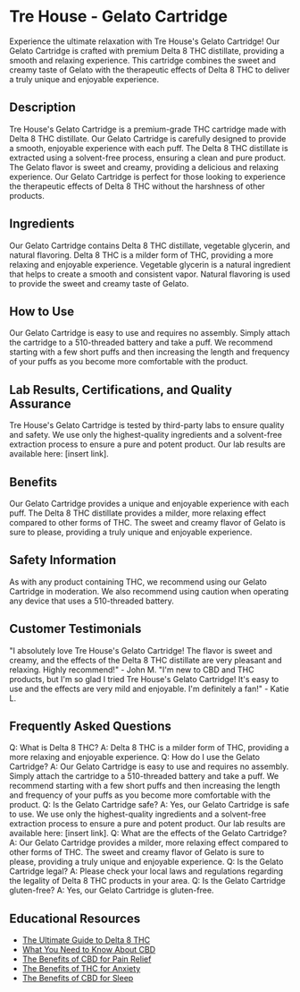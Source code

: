 # Tre House - Gelato Cartridge
Experience the ultimate relaxation with Tre House's Gelato Cartridge! Our Gelato Cartridge is crafted with premium Delta 8 THC distillate, providing a smooth and relaxing experience. This cartridge combines the sweet and creamy taste of Gelato with the therapeutic effects of Delta 8 THC to deliver a truly unique and enjoyable experience. 
## Description
Tre House's Gelato Cartridge is a premium-grade THC cartridge made with Delta 8 THC distillate. Our Gelato Cartridge is carefully designed to provide a smooth, enjoyable experience with each puff. The Delta 8 THC distillate is extracted using a solvent-free process, ensuring a clean and pure product. The Gelato flavor is sweet and creamy, providing a delicious and relaxing experience. Our Gelato Cartridge is perfect for those looking to experience the therapeutic effects of Delta 8 THC without the harshness of other products. 
## Ingredients
Our Gelato Cartridge contains Delta 8 THC distillate, vegetable glycerin, and natural flavoring. Delta 8 THC is a milder form of THC, providing a more relaxing and enjoyable experience. Vegetable glycerin is a natural ingredient that helps to create a smooth and consistent vapor. Natural flavoring is used to provide the sweet and creamy taste of Gelato. 
## How to Use
Our Gelato Cartridge is easy to use and requires no assembly. Simply attach the cartridge to a 510-threaded battery and take a puff. We recommend starting with a few short puffs and then increasing the length and frequency of your puffs as you become more comfortable with the product. 
## Lab Results, Certifications, and Quality Assurance
Tre House's Gelato Cartridge is tested by third-party labs to ensure quality and safety. We use only the highest-quality ingredients and a solvent-free extraction process to ensure a pure and potent product. Our lab results are available here: [insert link]. 
## Benefits
Our Gelato Cartridge provides a unique and enjoyable experience with each puff. The Delta 8 THC distillate provides a milder, more relaxing effect compared to other forms of THC. The sweet and creamy flavor of Gelato is sure to please, providing a truly unique and enjoyable experience. 
## Safety Information
As with any product containing THC, we recommend using our Gelato Cartridge in moderation. We also recommend using caution when operating any device that uses a 510-threaded battery. 
## Customer Testimonials
"I absolutely love Tre House's Gelato Cartridge! The flavor is sweet and creamy, and the effects of the Delta 8 THC distillate are very pleasant and relaxing. Highly recommend!" - John M.
"I'm new to CBD and THC products, but I'm so glad I tried Tre House's Gelato Cartridge! It's easy to use and the effects are very mild and enjoyable. I'm definitely a fan!" - Katie L.
## Frequently Asked Questions
Q: What is Delta 8 THC?
A: Delta 8 THC is a milder form of THC, providing a more relaxing and enjoyable experience.
Q: How do I use the Gelato Cartridge?
A: Our Gelato Cartridge is easy to use and requires no assembly. Simply attach the cartridge to a 510-threaded battery and take a puff. We recommend starting with a few short puffs and then increasing the length and frequency of your puffs as you become more comfortable with the product. 
Q: Is the Gelato Cartridge safe?
A: Yes, our Gelato Cartridge is safe to use. We use only the highest-quality ingredients and a solvent-free extraction process to ensure a pure and potent product. Our lab results are available here: [insert link].
Q: What are the effects of the Gelato Cartridge?
A: Our Gelato Cartridge provides a milder, more relaxing effect compared to other forms of THC. The sweet and creamy flavor of Gelato is sure to please, providing a truly unique and enjoyable experience. 
Q: Is the Gelato Cartridge legal?
A: Please check your local laws and regulations regarding the legality of Delta 8 THC products in your area. 
Q: Is the Gelato Cartridge gluten-free?
A: Yes, our Gelato Cartridge is gluten-free. 
## Educational Resources
- [The Ultimate Guide to Delta 8 THC](https://www.trehouse.com/blog/delta-8-thc-guide/)
- [What You Need to Know About CBD](https://www.trehouse.com/blog/what-you-need-to-know-about-cbd/)
- [The Benefits of CBD for Pain Relief](https://www.trehouse.com/blog/the-benefits-of-cbd-for-pain-relief/)
- [The Benefits of THC for Anxiety](https://www.trehouse.com/blog/the-benefits-of-thc-for-anxiety/)
- [The Benefits of CBD for Sleep](https://www.trehouse.com/blog/the-benefits-of-cbd-for-sleep/)